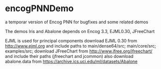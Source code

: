 # encogPNNDemo
a temporar version of Encog PNN for bugfixes and some related demos

The demos Iris and Abalone depends on
Encog 3.3, EJML0.30, JFreeChart  

EJML is used for principal components
download EJML 0.30 from http://www.ejml.org and include paths to
main/dense64/src;
main/core/src;
examples/src;
download JFreeChart from http://www.jfree.org/jfreechart/
and include their paths (jfreechart and jcommon)
also download abalone.data from https://archive.ics.uci.edu/ml/datasets/Abalone
